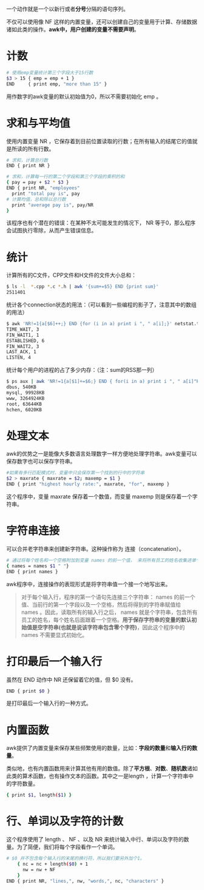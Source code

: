 一个动作就是一个以新行或者**分号**分隔的语句序列。

不仅可以使用像 NF 这样的内置变量，还可以创建自己的变量用于计算、存储数据诸如此类的操作。**awk中，用户创建的变量不需要声明**。

# 计数

```bash
# 使用emp变量统计第三个字段大于15行数
$3 > 15 { emp = emp + 1 }
END     { print emp, "more than 15" }
```

用作数字的awk变量的默认初始值为0，所以不需要初始化 emp 。

# 求和与平均值

使用内置变量 NR ，它保存着到目前位置读取的行数；在所有输入的结尾它的值就是所读的所有行数。

```bash
# 求和，计算总行数
END { print NR }  
```

```bash
# 求和，计算每一行的第二个字段和第三个字段的乘积的和
{ pay = pay + $2 * $3 }
END { print NR, "employees"
  print "total pay is", pay
# 计算均值，总和除以总行数
  print "average pay is", pay/NR
}
```

该程序也有个潜在的错误：在某种不太可能发生的情况下， NR 等于0，那么程序会试图执行零除，从而产生错误信息。

# 统计

计算所有的C文件，CPP文件和H文件的文件大小总和：

```bash
$ ls -l  *.cpp *.c *.h | awk '{sum+=$5} END {print sum}'
2511401
```

统计各个connection状态的用法：（可以看到一些编程的影子了，注意其中的数组的用法）

```bash
$ awk 'NR!=1{a[$6]++;} END {for (i in a) print i ", " a[i];}' netstat.txt
TIME_WAIT, 3
FIN_WAIT1, 1
ESTABLISHED, 6
FIN_WAIT2, 3
LAST_ACK, 1
LISTEN, 4
```

统计每个用户的进程的占了多少内存：（注：sum的RSS那一列）

```bash
$ ps aux | awk 'NR!=1{a[$1]+=$6;} END { for(i in a) print i ", " a[i]"KB";}'
dbus, 540KB
mysql, 99928KB
www, 3264924KB
root, 63644KB
hchen, 6020KB
```

# 处理文本

awk的优势之一是能像大多数语言处理数字一样方便地处理字符串。awk变量可以保存数字也可以保存字符串。

```bash
#如果有多行匹配模式时，变量中只会保存第一个找到的行中的字符串
$2 > maxrate { maxrate = $2; maxemp = $1 }
END { print "highest hourly rate:", maxrate, "for", maxemp }
```

这个程序中，变量 maxrate 保存着一个数值，而变量 maxemp 则是保存着一个字符串。

# 字符串连接

可以合并老字符串来创建新字符串。这种操作称为 连接（concatenation）。

```bash
# 通过将每个姓名和一个空格附加到变量 names 的前一个值， 来将所有员工的姓名收集进单个字符串中。最后 END 动作打印出 names 的值。
{ names = names $1 " "}
END { print names }
```

awk程序中，连接操作的表现形式是将字符串值一个接一个地写出来。

> 对于每个输入行，程序的第一个语句先连接三个字符串： names 的前一个值、当前行的第一个字段以及一个空格，然后将得到的字符串赋值给 names 。因此，读取所有的输入行之后， names 就是个字符串，包含所有员工的姓名，每个姓名后面跟着一个空格。**用于保存字符串的变量的默认初始值是空字符串(也就是说该字符串包含零个字符)**，因此这个程序中的 names 不需要显式初始化。

# 打印最后一个输入行

虽然在 END 动作中 NR 还保留着它的值，但 $0 没有。

```bash
END { print $0 }
```

是打印最后一个输入行的一种方式。

# 内置函数

awk提供了内置变量来保存某些频繁使用的数量，比如：**字段的数量**和**输入行的数量**。

类似地，也有内置函数用来计算其他有用的数值。除了**平方根**、**对数**、**随机数**诸如此类的算术函数，也有操作文本的函数。其中之一是length ，计算一个字符串中的字符数量。

```bash
{ print $1, length($1) }
```

# 行、单词以及字符的计数

这个程序使用了 length 、 NF 、以及 NR 来统计输入中行、单词以及字符的数量。为了简便，我们将每个字段看作一个单词。

```bash
# $0 并不包含每个输入行的末尾的换行符，所以我们要另外加个1。
    { nc = nc + length($0) + 1
      nw = nw + NF
    }
END { print NR, "lines,", nw, "words,", nc, "characters" }
```
